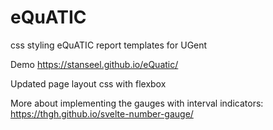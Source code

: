 # eQuATIC
css styling eQuATIC report templates for UGent

Demo https://stanseel.github.io/eQuatic/

Updated page layout css with flexbox

More about implementing the gauges with interval indicators: https://thgh.github.io/svelte-number-gauge/
